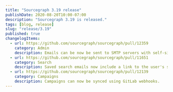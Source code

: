 ```yaml
---
title: "Sourcegraph 3.19 release"
publishDate: 2020-08-20T10:00-07:00
description: "Sourcegraph 3.19 is released."
tags: [blog, release]
slug: "release/3.19"
published: true
changelogItems:
  - url: https://github.com/sourcegraph/sourcegraph/pull/12359
    category: Admin
    description: Emails can be now be sent to SMTP servers with self-signed certificates, using `email.smtp.disableTLS`.
  - url: https://github.com/sourcegraph/sourcegraph/pull/11651
    category: Search
    description: Saved search emails now include a link to the user's saved searches page.
  - url: https://github.com/sourcegraph/sourcegraph/pull/12139
    category: Campaigns
    description: Campaigns can now be synced using GitLab webhooks.
---
```

